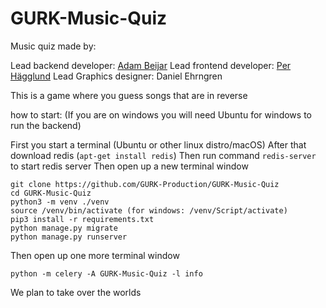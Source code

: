 # GURK-Music-Quiz
Music quiz made by:


Lead backend developer: [Adam Beijar](https://github.com/adambeijar)
Lead frontend developer: [Per Hägglund](https://github.com/perhagglund)
Lead Graphics designer: Daniel Ehrngren

This is a game where you guess songs that are in reverse

how to start:
(If you are on windows you will need Ubuntu for windows to run the backend)

First you start a terminal (Ubuntu or other linux distro/macOS)
After that download redis (`apt-get install redis`)
Then run command `redis-server` to start redis server
Then open up a new terminal window
```setup backend
git clone https://github.com/GURK-Production/GURK-Music-Quiz
cd GURK-Music-Quiz
python3 -m venv ./venv
source /venv/bin/activate (for windows: /venv/Script/activate)
pip3 install -r requirements.txt
python manage.py migrate
python manage.py runserver
```
Then open up one more terminal window
```celery guide
python -m celery -A GURK-Music-Quiz -l info
```

We plan to take over the worlds